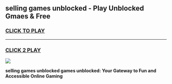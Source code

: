 
## selling games unblocked - Play Unblocked Gmaes & Free
<h3>
<a href="https://news.freeplayer.one?title=selling_games_unblocked&ref=16F">CLICK TO PLAY</a></h3>
<hr>

<h3>
<a href="https://news.freeplayer.one?title=selling_games_unblocked&ref=16F">CLICK 2 PLAY</a>
  
</h3>

<a href="https://news.freeplayer.one?title=selling_games_unblocked&ref=16F/"><img src="https://clearcache.store/games.png"></a>


**selling games unblocked games unblocked: Your Gateway to Fun and Accessible Online Gaming**

